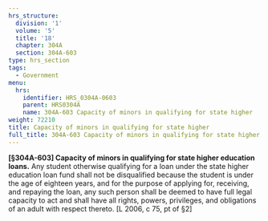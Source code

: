 ```yaml
---
hrs_structure:
  division: '1'
  volume: '5'
  title: '18'
  chapter: 304A
  section: 304A-603
type: hrs_section
tags:
  - Government
menu:
  hrs:
    identifier: HRS_0304A-0603
    parent: HRS0304A
    name: 304A-603 Capacity of minors in qualifying for state higher
weight: 72210
title: Capacity of minors in qualifying for state higher
full_title: 304A-603 Capacity of minors in qualifying for state higher
---
```

**[§304A-603] Capacity of minors in qualifying for state higher education loans.** Any student otherwise qualifying for a loan under the state higher education loan fund shall not be disqualified because the student is under the age of eighteen years, and for the purpose of applying for, receiving, and repaying the loan, any such person shall be deemed to have full legal capacity to act and shall have all rights, powers, privileges, and obligations of an adult with respect thereto. [L 2006, c 75, pt of §2]